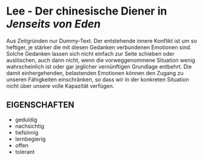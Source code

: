# Lee - Der chinesische Diener in *Jenseits von Eden*

Aus Zeitgründen nur Dummy-Text.
Der entstehende innere Konflikt ist um so heftiger, je stärker die mit diesen Gedanken verbundenen Emotionen sind.	
Solche Gedanken lassen sich nicht einfach zur Seite schieben oder auslöschen, auch dann nicht, wenn die vorweggenommene 
Situation wenig wahrscheinlich ist oder gar jeglicher vernünftigen Grundlage entbehrt. Die damit einhergehenden, belastenden 
Emotionen können den Zugang zu unseren Fähigkeiten einschränken, 
so dass wir in der konkreten Situation nicht über unsere volle Kapazität verfügen.

## EIGENSCHAFTEN
* geduldig
* nachsichtig
* tiefsinnig
* lernbegierig
* offen
* tolerant